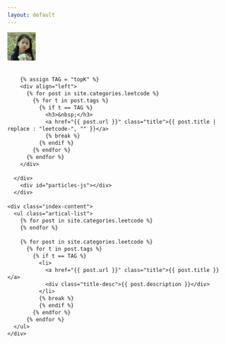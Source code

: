 ```yaml
---
layout: default
---
```


<body>
  <div class="index-wrapper">
    <div class="aside">
      <div class="info-card">
        <div id="divcss5"><img src="/images/header.png" width="64px" /><br/><br/></div>

        {% assign TAG = "topK" %}
        <div align="left">
          {% for post in site.categories.leetcode %}
            {% for t in post.tags %}
              {% if t == TAG %}
                <h3>&nbsp;</h3>
                <a href="{{ post.url }}" class="title">{{ post.title | replace : "leetcode-", "" }}</a>
                {% break %}
              {% endif %}
            {% endfor %}
          {% endfor %}
        </div>

      </div>
        <div id="particles-js"></div>
      </div>

    <div class="index-content">
      <ul class="artical-list">
        {% for post in site.categories.leetcode %}
        {% endfor %}
        
        {% for post in site.categories.leetcode %}
          {% for t in post.tags %}
            {% if t == TAG %}
              <li>
                <a href="{{ post.url }}" class="title">{{ post.title }}</a>
                <div class="title-desc">{{ post.description }}</div>
              </li>
              {% break %}
              {% endif %}
            {% endfor %}
          {% endfor %}
      </ul>
    </div>
    
  </div>
</body>
